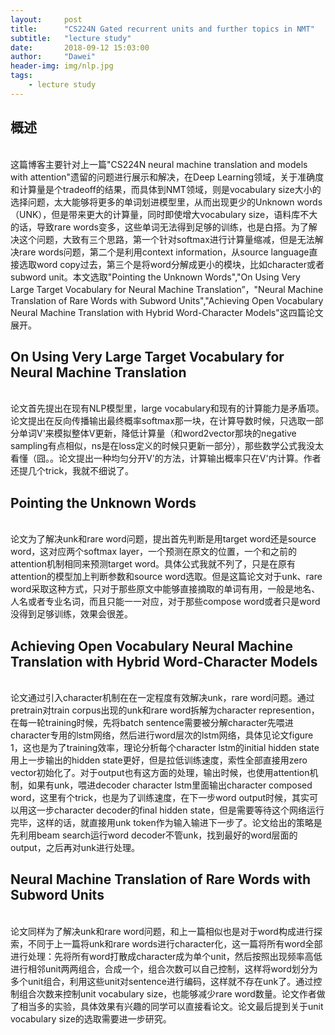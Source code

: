 ```yaml
---
layout:     post
title:      "CS224N Gated recurrent units and further topics in NMT"
subtitle:   "lecture study"
date:       2018-09-12 15:03:00
author:     "Dawei"
header-img: img/nlp.jpg
tags:
    - lecture study
---
```


## 概述
<br>这篇博客主要针对上一篇"CS224N neural machine translation and models with attention"遗留的问题进行展示和解决，在Deep Learning领域，关于准确度和计算量是个tradeoff的结果，而具体到NMT领域，则是vocabulary size大小的选择问题，太大能够将更多的单词划进模型里，从而出现更少的Unknown words（UNK），但是带来更大的计算量，同时即使增大vocabulary size，语料库不大的话，导致rare words变多，这些单词无法得到足够的训练，也是白搭。为了解决这个问题，大致有三个思路，第一个针对softmax进行计算量缩减，但是无法解决rare words问题，第二个是利用context information，从source language直接选取word copy过去，第三个是将word分解成更小的模块，比如character或者subword unit。本文选取"Pointing the Unknown Words","On Using Very Large Target Vocabulary for Neural Machine Translation”，"Neural Machine Translation of Rare Words with Subword Units","Achieving Open Vocabulary Neural Machine Translation with Hybrid Word-Character Models"这四篇论文展开。<br/>

## On Using Very Large Target Vocabulary for Neural Machine Translation
<br>论文首先提出在现有NLP模型里，large vocabulary和现有的计算能力是矛盾项。论文提出在反向传播输出最终概率softmax那一块，在计算导数时候，只选取一部分单词V'来模拟整体V更新，降低计算量（和word2vector那块的negative sampling有点相似，ns是在loss定义的时候只更新一部分），那些数学公式我没太看懂（囧。。论文提出一种均匀分开V'的方法，计算输出概率只在V'内计算。作者还提几个trick，我就不细说了。<br/>

## Pointing the Unknown Words
<br>论文为了解决unk和rare word问题，提出首先判断是用target word还是source word，这对应两个softmax layer，一个预测在原文的位置，一个和之前的attention机制相同来预测target word。具体公式我就不列了，只是在原有attention的模型加上判断参数和source word选取。但是这篇论文对于unk、rare word采取这种方式，只对于那些原文中能够直接摘取的单词有用，一般是地名、人名或者专业名词，而且只能一一对应，对于那些compose word或者只是word没得到足够训练，效果会很差。<br/>

## Achieving Open Vocabulary Neural Machine Translation with Hybrid Word-Character Models
<br>论文通过引入character机制在在一定程度有效解决unk，rare word问题。通过pretrain对train corpus出现的unk和rare word拆解为character represention，在每一轮training时候，先将batch sentence需要被分解character先喂进character专用的lstm网络，然后进行word层次的lstm网络，具体见论文figure 1，这也是为了training效率，理论分析每个character lstm的initial hidden state用上一步输出的hidden state更好，但是拉低训练速度，索性全部直接用zero vector初始化了。对于output也有这方面的处理，输出时候，也使用attention机制，如果有unk，喂进decoder character lstm里面输出character composed word，这里有个trick，也是为了训练速度，在下一步word output时候，其实可以用这一步character decoder的final hidden state，但是需要等待这个网络运行完毕，这样的话，就直接用unk token作为输入输进下一步了。论文给出的策略是先利用beam search运行word decoder不管unk，找到最好的word层面的output，之后再对unk进行处理。<br/>

## Neural Machine Translation of Rare Words with Subword Units
<br>论文同样为了解决unk和rare word问题，和上一篇相似也是对于word构成进行探索，不同于上一篇将unk和rare words进行character化，这一篇将所有word全部进行处理：先将所有word打散成character成为单个unit，然后按照出现频率高低进行相邻unit两两组合，合成一个，组合次数可以自己控制，这样将word划分为多个unit组合，利用这些unit对sentence进行编码，这样就不存在unk了。通过控制组合次数来控制unit vocabulary size，也能够减少rare word数量。论文作者做了相当多的实验，具体效果有兴趣的同学可以直接看论文。论文最后提到关于unit vocabulary size的选取需要进一步研究。<br/>

